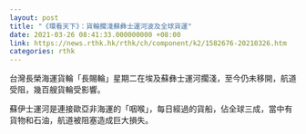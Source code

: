 ```yaml
---
layout: post
title: "《環看天下》：貨輪擱淺蘇彝士運河波及全球貨運"
date: 2021-03-26 08:41:33.000000000 +08:00
link: https://news.rthk.hk/rthk/ch/component/k2/1582676-20210326.htm
categories: rthk
---
```


台灣長榮海運貨輪「長賜輪」星期二在埃及蘇彝士運河擱淺，至今仍未移開，航道受阻，幾百艘貨輪受影響。

蘇伊士運河是連接歐亞非海運的「咽喉」，每日經過的貨船，佔全球三成，當中有貨物和石油，航道被阻塞造成巨大損失。
